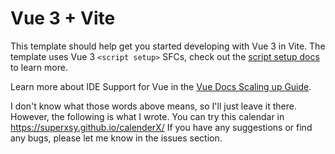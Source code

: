 # Vue 3 + Vite

This template should help get you started developing with Vue 3 in Vite. The template uses Vue 3 `<script setup>` SFCs, check out the [script setup docs](https://v3.vuejs.org/api/sfc-script-setup.html#sfc-script-setup) to learn more.

Learn more about IDE Support for Vue in the [Vue Docs Scaling up Guide](https://vuejs.org/guide/scaling-up/tooling.html#ide-support).

I don't know what those words above means, so I'll just leave it there. However, the following is what I wrote.
You can try this calendar in https://superxsy.github.io/calenderX/
If you have any suggestions or find any bugs, please let me know in the issues section.
